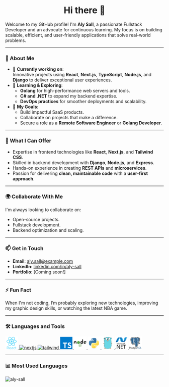 <h1 align="center">Hi there 👋</h1>

Welcome to my GitHub profile! I'm **Aly Sall**, a passionate Fullstack Developer and an advocate for continuous learning. My focus is on building scalable, efficient, and user-friendly applications that solve real-world problems.

---

### 🚀 About Me  
- 🔭 **Currently working on**:  
  Innovative projects using **React**, **Next.js**, **TypeScript**, **Node.js**, and **Django** to deliver exceptional user experiences.  
- 🌱 **Learning & Exploring**:  
  - **Golang** for high-performance web servers and tools.  
  - **C# and .NET** to expand my backend expertise.  
  - **DevOps practices** for smoother deployments and scalability.  
- 🎯 **My Goals**:  
  - Build impactful SaaS products.  
  - Collaborate on projects that make a difference.  
  - Secure a role as a **Remote Software Engineer** or **Golang Developer**.  

---

### 💼 What I Can Offer  
- Expertise in frontend technologies like **React**, **Next.js**, and **Tailwind CSS**.  
- Skilled in backend development with **Django**, **Node.js**, and **Express**.  
- Hands-on experience in creating **REST APIs** and **microservices**.  
- Passion for delivering **clean, maintainable code** with a **user-first approach**.  

---

### 🌍 Collaborate With Me  
I'm always looking to collaborate on:  
- Open-source projects.  
- Fullstack development.  
- Backend optimization and scaling.  

---

### 📫 Get in Touch  
- **Email**: aly.sall@example.com  
- **LinkedIn**: [linkedin.com/in/aly-sall](https://www.linkedin.com/in/aly-sall)  
- **Portfolio**: [Coming soon!]  

---

### ⚡ Fun Fact  
When I'm not coding, I’m probably exploring new technologies, improving my graphic design skills, or watching the latest NBA game.  

---

### 🛠️ Languages and Tools  
<p align="left">
  <a href="https://reactjs.org/" target="_blank" rel="noreferrer"> 
    <img src="https://raw.githubusercontent.com/devicons/devicon/master/icons/react/react-original-wordmark.svg" alt="react" width="40" height="40"/> 
  </a> 
  <a href="https://nextjs.org/" target="_blank" rel="noreferrer"> 
    <img src="https://cdn.worldvectorlogo.com/logos/nextjs-2.svg" alt="nextjs" width="40" height="40"/> 
  </a>
  <a href="https://tailwindcss.com/" target="_blank" rel="noreferrer"> 
    <img src="https://www.vectorlogo.zone/logos/tailwindcss/tailwindcss-icon.svg" alt="tailwind" width="40" height="40"/> 
  </a>
  <a href="https://www.typescriptlang.org/" target="_blank" rel="noreferrer"> 
    <img src="https://raw.githubusercontent.com/devicons/devicon/master/icons/typescript/typescript-original.svg" alt="typescript" width="40" height="40"/> 
  </a>
  <a href="https://nodejs.org/" target="_blank" rel="noreferrer"> 
    <img src="https://raw.githubusercontent.com/devicons/devicon/master/icons/nodejs/nodejs-original-wordmark.svg" alt="nodejs" width="40" height="40"/> 
  </a>
  <a href="https://www.python.org/" target="_blank" rel="noreferrer"> 
    <img src="https://raw.githubusercontent.com/devicons/devicon/master/icons/python/python-original.svg" alt="python" width="40" height="40"/> 
  </a>
  <a href="https://golang.org" target="_blank" rel="noreferrer"> 
    <img src="https://raw.githubusercontent.com/devicons/devicon/master/icons/go/go-original.svg" alt="go" width="40" height="40"/> 
  </a>
  <a href="https://dotnet.microsoft.com/" target="_blank" rel="noreferrer"> 
    <img src="https://raw.githubusercontent.com/devicons/devicon/master/icons/dot-net/dot-net-original-wordmark.svg" alt="dotnet" width="40" height="40"/> 
  </a>
  <a href="https://www.postgresql.org" target="_blank" rel="noreferrer"> 
    <img src="https://raw.githubusercontent.com/devicons/devicon/master/icons/postgresql/postgresql-original-wordmark.svg" alt="postgresql" width="40" height="40"/> 
  </a>
</p>

---

### 📊 Most Used Languages  
<p>
  <img align="center" src="https://github-readme-stats.vercel.app/api/top-langs?username=aly-sall&show_icons=true&locale=en&layout=compact" alt="aly-sall" />
</p>
